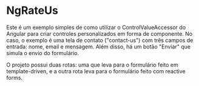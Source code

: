 # NgRateUs

Este é um exemplo simples de como utilizar o ControlValueAccessor do Angular para criar controles personalizados em forma de componente. No caso, o exemplo é uma tela de contato ("contact-us") com três campos de entrada: nome, email e mensagem. Além disso, há um botão "Enviar" que simula o envio do formulário.

O projeto possui duas rotas: uma que leva para o formulário feito em template-driven, e a outra rota leva para o formulário feito com reactive forms.
